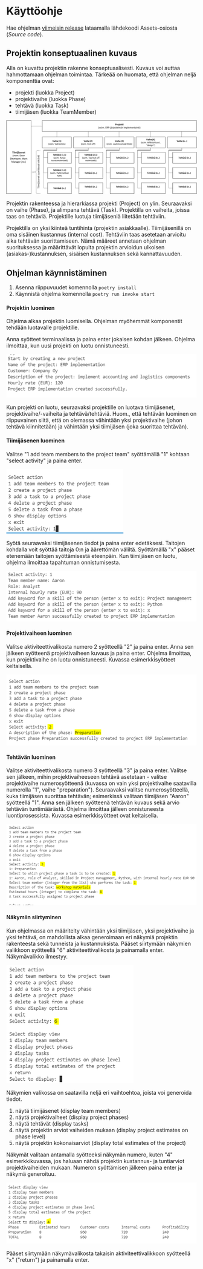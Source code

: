 # **Käyttöohje**

Hae ohjelman [viimeisin release](https://github.com/ttoivonen/ot-harjoitustyo/releases) lataamalla lähdekoodi Assets-osiosta (_Source code_).

## **Projektin konseptuaalinen kuvaus**

Alla on kuvattu projektin rakenne konseptuaalisesti. Kuvaus voi auttaa hahmottamaan ohjelman toimintaa. Tärkeää on huomata, että ohjelman neljä komponenttia ovat:
- projekti (luokka Project)
- projektivaihe (luokka Phase)
- tehtävä (luokka Task)
- tiimijäsen (luokka TeamMember)

![konsepti](/dokumentaatio/kuvat/ko_projektikonsepti.png)

Projektin rakenteessa ja hierarkiassa projekti (Project) on ylin. Seuraavaksi on vaihe (Phase), ja alimpana tehtävä (Task). Projektilla on vaiheita, joissa taas on tehtäviä. Projektille luotuja tiimijäseniä liitetään tehtäviin.

Projektilla on yksi kiinteä tuntihinta (projektin asiakkaalle). Tiimijäsenillä on oma sisäinen kustannus (internal cost). Tehtäviin taas asetetaan arvioitu aika tehtävän suorittamiseen. Nämä määreet annetaan ohjelman suorituksessa ja määrittävät lopulta projektin arvioidun ulkoisen (asiakas-)kustannuksen, sisäisen kustannuksen sekä kannattavuuden.


## **Ohjelman käynnistäminen**

1. Asenna riippuvuudet komennolla ```poetry install```
2. Käynnistä ohjelma komennolla ```poetry run invoke start```


#### **Projektin luominen**

Ohjelma alkaa projektin luomisella. Ohjelman myöhemmät komponentit tehdään luotavalle projektille.

Anna syötteet terminaalissa ja paina enter jokaisen kohdan jälkeen. Ohjelma ilmoittaa, kun uusi projekti on luotu onnistuneesti.

![Projektin luominen](/dokumentaatio/kuvat/ko_luo_projekti.PNG)

Kun projekti on luotu, seuraavaksi projektille on luotava tiimijäsenet, projektivaihe/-vaiheita ja tehtävä/tehtäviä. Huom., että tehtävän luominen on riippuvainen siitä, että on olemassa vähintään yksi projektivaihe (johon tehtävä kiinnitetään) ja vähintään yksi tiimijäsen (joka suorittaa tehtävän).

#### **Tiimijäsenen luominen**

Valitse "1 add team members to the project team" syöttämällä "1" kohtaan "select activity" ja paina enter.

![Luo tiimijasen1](/dokumentaatio/kuvat/ko_luo_tiimijasen1.PNG)

Syötä seuraavaksi tiimijäsenen tiedot ja paina enter edetäksesi. Taitojen kohdalla voit syöttää taitoja 0:n ja äärettömän väliltä. Syöttämällä "x" pääset etenemään taitojen syöttämisestä eteenpäin. Kun tiimijäsen on luotu, ohjelma ilmoittaa tapahtuman onnistumisesta.

![Luo tiimijasen2](/dokumentaatio/kuvat/ko_luo_tiimijasen2.PNG)

#### **Projektivaiheen luominen**

Valitse aktiviteettivalikosta numero 2 syötteellä "2" ja paina enter. Anna sen jälkeen syötteenä projektivaiheen kuvaus ja paina enter. Ohjelma ilmoittaa, kun projektivaihe on luotu onnistuneesti. Kuvassa esimerkkisyötteet keltaisella.

![Projektivaiheen luonti](/dokumentaatio/kuvat/ko_luo_projektivaihe1.PNG)

#### **Tehtävän luominen**

Valitse aktiviteettivalikosta numero 3 syötteellä "3" ja paina enter. Valitse sen jälkeen, mihin projektivaiheeseen tehtävä asetetaan - valitse projektivaihe numerosyötteenä (kuvassa on vain yksi projektivaihe saatavilla numerolla "1", vaihe "preparation"). Seuraavaksi valitse numerosyötteellä, kuka tiimijäsen suorittaa tehtävän; esimerkissä valitaan tiimijäsen "Aaron" syötteellä "1". Anna sen jälkeen syötteenä tehtävän kuvaus sekä arvio tehtävän tuntimäärästä. Ohjelma ilmoittaa jälleen onnistuneesta luontiprosessista. Kuvassa esimerkkisyötteet ovat keltaisella.

![Luo tehtävä](/dokumentaatio/kuvat/ko_luo_tehtava.PNG)


#### **Näkymiin siirtyminen**

Kun ohjelmassa on määritelty vähintään yksi tiimijäsen, yksi projektivaihe ja yksi tehtävä, on mahdollista alkaa generoimaan eri näkymiä projektin rakenteesta sekä tunneista ja kustannuksista. Pääset siirtymään näkymien valikkoon syötteellä "6" aktiviteettivalikosta ja painamalla enter. Näkymävalikko ilmestyy.

![Näkymät](/dokumentaatio/kuvat/ko_projektinakymat.PNG)

Näkymien valikossa on saatavilla neljä eri vaihtoehtoa, joista voi generoida tiedot.
1. näytä tiimijäsenet (display team members)
2. näytä projektivaiheet (display project phases)
3. näytä tehtävät (display tasks)
4. näytä projektin arviot vaiheiden mukaan (display project estimates on phase level)
5. näytä projektin kokonaisarviot (display total estimates of the project)

Näkymät valitaan antamalla syötteeksi näkymän numero, kuten "4" esimerkkikuvassa, jos haluaan nähdä projektin kustannus- ja tuntiarviot projektivaiheiden mukaan. Numeron syöttämisen jälkeen paina enter ja näkymä generoituu.

![Näkymä4](/dokumentaatio/kuvat/ko_nakymat4.PNG)

Pääset siirtymään näkymävalikosta takaisin aktiviteettivalikkoon syötteellä "x" ("return") ja painamalla enter.
